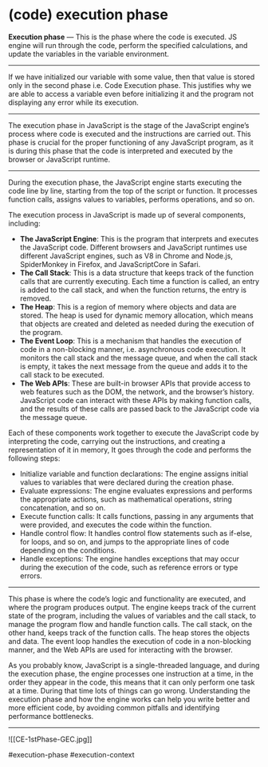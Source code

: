 # (code) execution phase
**Execution phase** — This is the phase where the code is executed. JS engine will run through the code, perform the specified calculations, and update the variables in the variable environment.
***
If we have initialized our variable with some value, then that value is stored only in the second phase i.e. Code Execution phase. This justifies why we are able to access a variable even before initializing it and the program not displaying any error while its execution.
***
The execution phase in JavaScript is the stage of the JavaScript engine’s process where code is executed and the instructions are carried out. This phase is crucial for the proper functioning of any JavaScript program, as it is during this phase that the code is interpreted and executed by the browser or JavaScript runtime.
***
During the execution phase, the JavaScript engine starts executing the code line by line, starting from the top of the script or function. It processes function calls, assigns values to variables, performs operations, and so on.

The execution process in JavaScript is made up of several components, including:

-   **The JavaScript Engine**: This is the program that interprets and executes the JavaScript code. Different browsers and JavaScript runtimes use different JavaScript engines, such as V8 in Chrome and Node.js, SpiderMonkey in Firefox, and JavaScriptCore in Safari.
-   **The Call Stack**: This is a data structure that keeps track of the function calls that are currently executing. Each time a function is called, an entry is added to the call stack, and when the function returns, the entry is removed.
-   **The Heap**: This is a region of memory where objects and data are stored. The heap is used for dynamic memory allocation, which means that objects are created and deleted as needed during the execution of the program.
-   **The Event Loop**: This is a mechanism that handles the execution of code in a non-blocking manner, i.e. asynchronous code execution. It monitors the call stack and the message queue, and when the call stack is empty, it takes the next message from the queue and adds it to the call stack to be executed.
-   **The Web APIs**: These are built-in browser APIs that provide access to web features such as the DOM, the network, and the browser’s history. JavaScript code can interact with these APIs by making function calls, and the results of these calls are passed back to the JavaScript code via the message queue.

Each of these components work together to execute the JavaScript code by interpreting the code, carrying out the instructions, and creating a representation of it in memory, It goes through the code and performs the following steps:

-   Initialize variable and function declarations: The engine assigns initial values to variables that were declared during the creation phase.
-   Evaluate expressions: The engine evaluates expressions and performs the appropriate actions, such as mathematical operations, string concatenation, and so on.
-   Execute function calls: It calls functions, passing in any arguments that were provided, and executes the code within the function.
-   Handle control flow: It handles control flow statements such as if-else, for loops, and so on, and jumps to the appropriate lines of code depending on the conditions.
-   Handle exceptions: The engine handles exceptions that may occur during the execution of the code, such as reference errors or type errors.

***
This phase is where the code’s logic and functionality are executed, and where the program produces output. The engine keeps track of the current state of the program, including the values of variables and the call stack, to manage the program flow and handle function calls. The call stack, on the other hand, keeps track of the function calls. The heap stores the objects and data. The event loop handles the execution of code in a non-blocking manner, and the Web APIs are used for interacting with the browser.

As you probably know, JavaScript is a single-threaded language, and during the execution phase, the engine processes one instruction at a time, in the order they appear in the code, this means that it can only perform one task at a time. During that time lots of things can go wrong. Understanding the execution phase and how the engine works can help you write better and more efficient code, by avoiding common pitfalls and identifying performance bottlenecks.
***
![[CE-1stPhase-GEC.jpg]]


#execution-phase
#execution-context 
